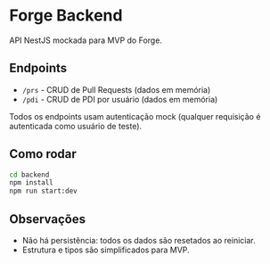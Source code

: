 # Forge Backend

API NestJS mockada para MVP do Forge.

## Endpoints

- `/prs` - CRUD de Pull Requests (dados em memória)
- `/pdi` - CRUD de PDI por usuário (dados em memória)

Todos os endpoints usam autenticação mock (qualquer requisição é autenticada como usuário de teste).

## Como rodar

```bash
cd backend
npm install
npm run start:dev
```

## Observações

- Não há persistência: todos os dados são resetados ao reiniciar.
- Estrutura e tipos são simplificados para MVP.

